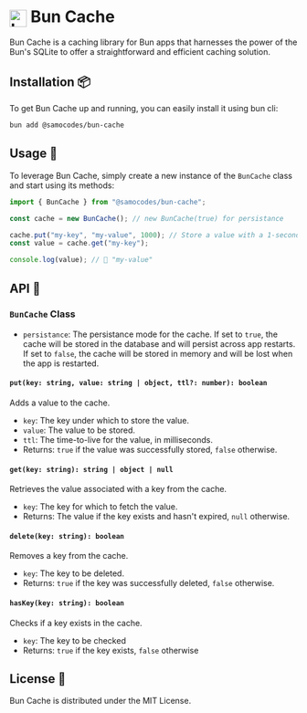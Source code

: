 # <img src="https://user-images.githubusercontent.com/709451/182802334-d9c42afe-f35d-4a7b-86ea-9985f73f20c3.png" alt="Logo" height=30 align="center"> Bun Cache

Bun Cache is a caching library for Bun apps that harnesses the power of the Bun's SQLite to offer a straightforward and efficient caching solution.

## Installation 📦

To get Bun Cache up and running, you can easily install it using bun cli:

```bash
bun add @samocodes/bun-cache
```

## Usage 🚀

To leverage Bun Cache, simply create a new instance of the `BunCache` class and start using its methods:

```typescript
import { BunCache } from "@samocodes/bun-cache";

const cache = new BunCache(); // new BunCache(true) for persistance

cache.put("my-key", "my-value", 1000); // Store a value with a 1-second TTL
const value = cache.get("my-key");

console.log(value); // 🌟 "my-value"
```

## API 🧰

### `BunCache` Class

- `persistance`: The persistance mode for the cache. If set to `true`, the cache will be stored in the database and will persist across app restarts. If set to `false`, the cache will be stored in memory and will be lost when the app is restarted.

#### `put(key: string, value: string | object, ttl?: number): boolean`

Adds a value to the cache.

- `key`: The key under which to store the value.
- `value`: The value to be stored.
- `ttl`: The time-to-live for the value, in milliseconds.
- Returns: `true` if the value was successfully stored, `false` otherwise.

#### `get(key: string): string | object | null`

Retrieves the value associated with a key from the cache.

- `key`: The key for which to fetch the value.
- Returns: The value if the key exists and hasn't expired, `null` otherwise.

#### `delete(key: string): boolean`

Removes a key from the cache.

- `key`: The key to be deleted.
- Returns: `true` if the key was successfully deleted, `false` otherwise.

#### `hasKey(key: string): boolean`

Checks if a key exists in the cache.

- `key`: The key to be checked
- Returns: `true` if the key exists, `false` otherwise

## License 📜

Bun Cache is distributed under the MIT License.
